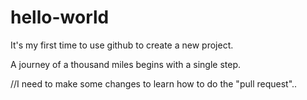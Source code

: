 # hello-world
It's my first time to use github to create a new project.

A journey of a thousand miles begins with a single step.

//I need to make some changes to learn how to do the "pull request"..
